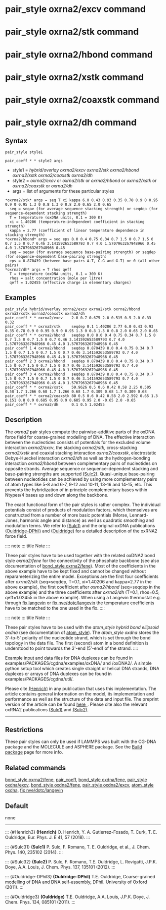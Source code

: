 # pair_style oxrna2/excv command

# pair_style oxrna2/stk command

# pair_style oxrna2/hbond command

# pair_style oxrna2/xstk command

# pair_style oxrna2/coaxstk command

# pair_style oxrna2/dh command

## Syntax

``` LAMMPS
pair_style style1

pair_coeff * * style2 args
```

-   style1 = *hybrid/overlay oxrna2/excv oxrna2/stk oxrna2/hbond
    oxrna2/xstk oxrna2/coaxstk oxrna2/dh*
-   style2 = *oxrna2/excv* or *oxrna2/stk* or *oxrna2/hbond* or
    *oxrna2/xstk* or *oxrna2/coaxstk* or *oxrna2/dh*
-   args = list of arguments for these particular styles

<!-- -->

    *oxrna2/stk* args = seq T xi kappa 6.0 0.43 0.93 0.35 0.78 0.9 0 0.95 0.9 0 0.95 1.3 0 0.8 1.3 0 0.8 2.0 0.65 2.0 0.65
      seq = seqav (for average sequence stacking strength) or seqdep (for sequence-dependent stacking strength)
      T = temperature (oxDNA units, 0.1 = 300 K)
      xi = 1.40206 (temperature-independent coefficient in stacking strength)
      kappa = 2.77 (coefficient of linear temperature dependence in stacking strength)
    *oxrna2/hbond* args = seq eps 8.0 0.4 0.75 0.34 0.7 1.5 0 0.7 1.5 0 0.7 1.5 0 0.7 0.46 3.141592653589793 0.7 4.0 1.5707963267948966 0.45 4.0 1.5707963267948966 0.45
      seq = seqav (for average sequence base-pairing strength) or seqdep (for sequence-dependent base-pairing strength)
      eps = 0.870439 (between base pairs A-T, C-G and G-T) or 0 (all other pairs)
    *oxrna2/dh* args = T rhos qeff
      T = temperature (oxDNA units, 0.1 = 300 K)
      rhos = salt concentration (mole per litre)
      qeff = 1.02455 (effective charge in elementary charges)

## Examples

``` LAMMPS
pair_style hybrid/overlay oxrna2/excv oxrna2/stk oxrna2/hbond oxrna2/xstk oxrna2/coaxstk oxrna2/dh
pair_coeff * * oxrna2/excv    2.0 0.7 0.675 2.0 0.515 0.5 2.0 0.33 0.32
pair_coeff * * oxrna2/stk     seqdep 0.1 1.40206 2.77 6.0 0.43 0.93 0.35 0.78 0.9 0 0.95 0.9 0 0.95 1.3 0 0.8 1.3 0 0.8 2.0 0.65 2.0 0.65
pair_coeff * * oxrna2/hbond   seqdep 0.0 8.0 0.4 0.75 0.34 0.7 1.5 0 0.7 1.5 0 0.7 1.5 0 0.7 0.46 3.141592653589793 0.7 4.0 1.5707963267948966 0.45 4.0 1.5707963267948966 0.45
pair_coeff 1 4 oxrna2/hbond   seqdep 0.870439 8.0 0.4 0.75 0.34 0.7 1.5 0 0.7 1.5 0 0.7 1.5 0 0.7 0.46 3.141592653589793 0.7 4.0 1.5707963267948966 0.45 4.0 1.5707963267948966 0.45
pair_coeff 2 3 oxrna2/hbond   seqdep 0.870439 8.0 0.4 0.75 0.34 0.7 1.5 0 0.7 1.5 0 0.7 1.5 0 0.7 0.46 3.141592653589793 0.7 4.0 1.5707963267948966 0.45 4.0 1.5707963267948966 0.45
pair_coeff 3 4 oxrna2/hbond   seqdep 0.870439 8.0 0.4 0.75 0.34 0.7 1.5 0 0.7 1.5 0 0.7 1.5 0 0.7 0.46 3.141592653589793 0.7 4.0 1.5707963267948966 0.45 4.0 1.5707963267948966 0.45
pair_coeff * * oxrna2/xstk    59.9626 0.5 0.6 0.42 0.58 2.25 0.505 0.58 1.7 1.266 0.68 1.7 1.266 0.68 1.7 0.309 0.68 1.7 0.309 0.68
pair_coeff * * oxrna2/coaxstk 80 0.5 0.6 0.42 0.58 2.0 2.592 0.65 1.3 0.151 0.8 0.9 0.685 0.95 0.9 0.685 0.95 2.0 -0.65 2.0 -0.65
pair_coeff * * oxrna2/dh      0.1 0.5 1.02455
```

## Description

The *oxrna2* pair styles compute the pairwise-additive parts of the
oxDNA force field for coarse-grained modelling of DNA. The effective
interaction between the nucleotides consists of potentials for the
excluded volume interaction *oxrna2/excv*, the stacking *oxrna2/stk*,
cross-stacking *oxrna2/xstk* and coaxial stacking interaction
*oxrna2/coaxstk*, electrostatic Debye-Hueckel interaction *oxrna2/dh* as
well as the hydrogen-bonding interaction *oxrna2/hbond* between
complementary pairs of nucleotides on opposite strands. Average sequence
or sequence-dependent stacking and base-pairing strengths are supported
[(Sulc2)](Sulc32). Quasi-unique base-pairing between nucleotides can be
achieved by using more complementary pairs of atom types like 5-8 and
6-7, 9-12 and 10-11, 13-16 and 14-15, etc. This prevents the
hybridization of in principle complementary bases within Ntypes/4 bases
up and down along the backbone.

The exact functional form of the pair styles is rather complex. The
individual potentials consist of products of modulation factors, which
themselves are constructed from a number of more basic potentials
(Morse, Lennard-Jones, harmonic angle and distance) as well as quadratic
smoothing and modulation terms. We refer to [(Sulc1)](Sulc31) and the
original oxDNA publications [(Ouldridge-DPhil)](Ouldridge-DPhil3) and
[(Ouldridge)](Ouldridge3) for a detailed description of the oxRNA2 force
field.

:::: note
::: title
Note
:::

These pair styles have to be used together with the related oxDNA2 bond
style *oxrna2/fene* for the connectivity of the phosphate backbone (see
also documentation of [bond_style oxrna2/fene](bond_oxdna)). Most of the
coefficients in the above example have to be kept fixed and cannot be
changed without reparameterizing the entire model. Exceptions are the
first four coefficients after *oxrna2/stk* (seq=seqdep, T=0.1,
xi=1.40206 and kappa=2.77 in the above example), the first coefficient
after *oxrna2/hbond* (seq=seqdep in the above example) and the three
coefficients after *oxrna2/dh* (T=0.1, rhos=0.5, qeff=1.02455 in the
above example). When using a Langevin thermostat e.g. through [fix
langevin](fix_langevin) or [fix
nve/dotc/langevin](fix_nve_dotc_langevin) the temperature coefficients
have to be matched to the one used in the fix.
::::

:::: note
::: title
Note
:::

These pair styles have to be used with the *atom_style hybrid bond
ellipsoid oxdna* (see documentation of [atom_style](atom_style)). The
*atom_style oxdna* stores the 3\'-to-5\' polarity of the nucleotide
strand, which is set through the bond topology in the data file. The
first (second) atom in a bond definition is understood to point towards
the 3\'-end (5\'-end) of the strand.
::::

Example input and data files for DNA duplexes can be found in
examples/PACKAGES/cgdna/examples/oxDNA/ and /oxDNA2/. A simple python
setup tool which creates single straight or helical DNA strands, DNA
duplexes or arrays of DNA duplexes can be found in
examples/PACKAGES/cgdna/util/.

Please cite [(Henrich)](Henrich3) in any publication that uses this
implementation. The article contains general information on the model,
its implementation and performance as well as the structure of the data
and input file. The preprint version of the article can be found
[here](PDF/CG-DNA.pdf)\_. Please cite also the relevant oxRNA2
publications [(Sulc1)](Sulc31) and [(Sulc2)](Sulc32).

------------------------------------------------------------------------

## Restrictions

These pair styles can only be used if LAMMPS was built with the CG-DNA
package and the MOLECULE and ASPHERE package. See the [Build
package](Build_package) page for more info.

## Related commands

[bond_style oxrna2/fene](bond_oxdna), [pair_coeff](pair_coeff),
[bond_style oxdna/fene](bond_oxdna), [pair_style
oxdna/excv](pair_oxdna), [bond_style oxdna2/fene](bond_oxdna),
[pair_style oxdna2/excv](pair_oxdna2), [atom_style oxdna](atom_style),
[fix nve/dotc/langevin](fix_nve_dotc_langevin)

## Default

none

------------------------------------------------------------------------

::: {#Henrich3}
**(Henrich)** O. Henrich, Y. A. Gutierrez-Fosado, T. Curk, T. E.
Ouldridge, Eur. Phys. J. E 41, 57 (2018).
:::

::: {#Sulc31}
**(Sulc1)** P. Sulc, F. Romano, T. E. Ouldridge, et al., J. Chem. Phys.
140, 235102 (2014).
:::

::: {#Sulc32}
**(Sulc2)** P. Sulc, F. Romano, T.E. Ouldridge, L. Rovigatti, J.P.K.
Doye, A.A. Louis, J. Chem. Phys. 137, 135101 (2012).
:::

::: {#Ouldridge-DPhil3}
**(Ouldridge-DPhil)** T.E. Ouldridge, Coarse-grained modelling of DNA
and DNA self-assembly, DPhil. University of Oxford (2011).
:::

::: {#Ouldridge3}
**(Ouldridge)** T.E. Ouldridge, A.A. Louis, J.P.K. Doye, J. Chem. Phys.
134, 085101 (2011).
:::
